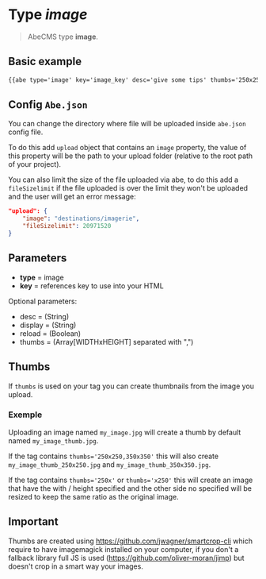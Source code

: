 # Type _image_

> AbeCMS type __image__.

## Basic example

```html
{{abe type='image' key='image_key' desc='give some tips' thumbs='250x250,350x350'}}
```

## Config `Abe.json`

You can change the directory where file will be uploaded inside `abe.json` config file.

To do this add `upload` object that contains an `image` property, the value of this property will be the path to your upload folder (relative to the root path of your project).

You can also limit the size of the file uploaded via abe, to do this add a `fileSizelimit` if the file uploaded is over the limit they won't be uploaded and the user will get an error message:

```json
"upload": {
    "image": "destinations/imagerie",
    "fileSizelimit": 20971520
}
```

## Parameters

- __type__ = image
- __key__ = references key to use into your HTML

Optional parameters:

- desc = (String)
- display = (String)
- reload = (Boolean)
- thumbs = (Array[WIDTHxHEIGHT] separated with ",")

## Thumbs

If `thumbs` is used on your tag you can create thumbnails from the image you upload.

### Exemple

Uploading an image named `my_image.jpg` will create a thumb by default named `my_image_thumb.jpg`.

If the tag contains `thumbs='250x250,350x350'` this will also create `my_image_thumb_250x250.jpg` and `my_image_thumb_350x350.jpg`.

If the tag contains `thumbs='250x'` or `thumbs='x250'` this will create an image that have the with / height specified and the other side no specified will be resized to keep the same ratio as the original image.

## Important

Thumbs are created using https://github.com/jwagner/smartcrop-cli which require to have imagemagick installed on your computer, if you don't a fallback library full JS is used (https://github.com/oliver-moran/jimp) but doesn't crop in a smart way your images.
